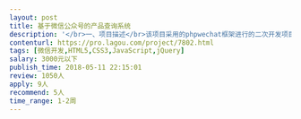 ```yaml
---                
layout: post       
title: 基于微信公众号的产品查询系统           
description: '</br>一、项目描述</br>该项目采用的phpwechat框架进行的二次开发项目。通过微信公众号为消费者对查询商品信息，门店位置和加盟信息；管理者通过后台对微信公众号中所查询的信息进维护管理。</br>二、主要功能</br>前端包括：加盟申请、产品查询、门店地图位置查询、加盟情况查询。后端包括：加盟管理、产品查询管理、门店查询管理。</br>三、可参考网站</br>微信公众号：castrol-cc</br>四、人员要求</br>1、精通公众号开发，有PHP、MYSQL经验的开发者</br>2、对前端H5、JQuery、JS、CSS有所了解的开发者。</br>3、良好的沟通能力、理解能力和契约精神，如合作愉快希望能够建立长期的合作关系。</br>五、其他</br>该项目前端页面设计基本完成，缺少的只是一些JS控制和判断。后端的页面采用的PHPWechat框架，有大量的代码及组件可以借鉴，并且通过已搭建完的页面即可了解系统需要实现什么功能。</br>'     
contenturl: https://pro.lagou.com/project/7802.html      
tags: [微信开发,HTML5,CSS3,JavaScript,jQuery]            
salary: 3000元以下          
publish_time: 2018-05-11 22:15:01         
review: 1050人                   
apply: 9人                   
recommend: 5人                   
time_range: 1-2周              
---                 
```

